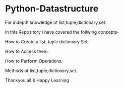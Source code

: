 # Python-Datastructure
For indepth knowledge of  list,tuple,dictionary,set.

In this Repository i have covered the follwing concepts-

How to Create a list, tuple dictionary Set.

How to Access  them.

How to Perform Operations.

Methods of list,tuple,dictionary,set.

Thankyou all & Happy Learning

